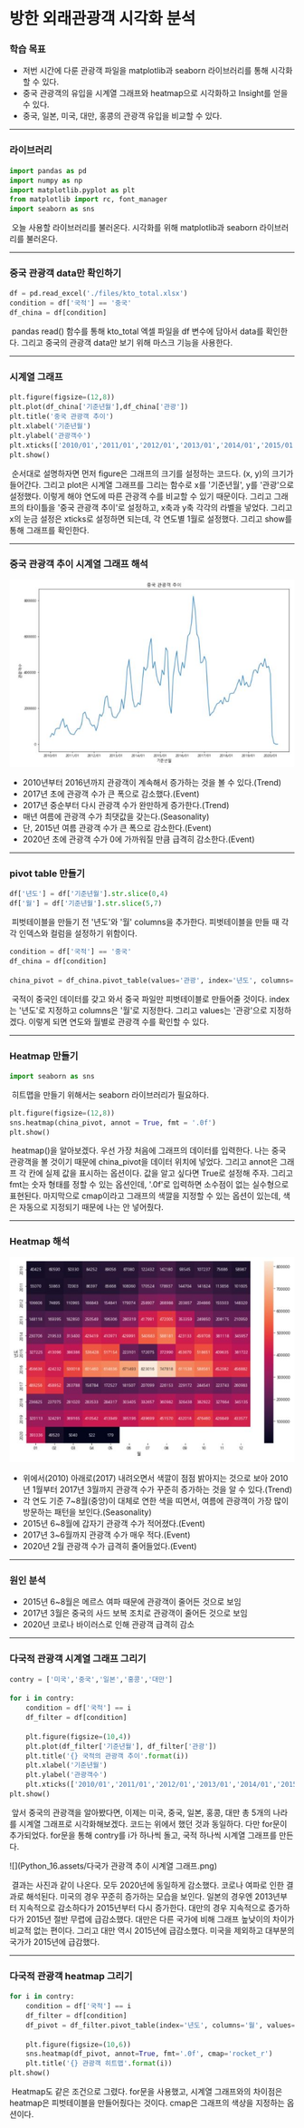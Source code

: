 # 방한 외래관광객 시각화 분석



### 학습 목표

- 저번 시간에 다룬 관광객 파일을 matplotlib과 seaborn 라이브러리를 통해 시각화할 수 있다.
- 중국 관광객의 유입을 시계열 그래프와 heatmap으로 시각화하고 Insight를 얻을 수 있다.
- 중국, 일본, 미국, 대만, 홍콩의 관광객 유입을 비교할 수 있다.



---



### 라이브러리

```python
import pandas as pd
import numpy as np
import matplotlib.pyplot as plt
from matplotlib import rc, font_manager
import seaborn as sns
```

​	오늘 사용할 라이브러리를 불러온다. 시각화를 위해 matplotlib과 seaborn 라이브러리를 불러온다.



---



### 중국 관광객 data만 확인하기

```python
df = pd.read_excel('./files/kto_total.xlsx')
condition = df['국적'] == '중국'
df_china = df[condition]
```

​	pandas read() 함수를 통해 kto_total 엑셀 파일을 df 변수에 담아서 data를 확인한다. 그리고 중국의 관광객 data만 보기 위해 마스크 기능을 사용한다.



---



### 시계열 그래프

```python
plt.figure(figsize=(12,8))
plt.plot(df_china['기준년월'],df_china['관광'])
plt.title('중국 관광객 추이')
plt.xlabel('기준년월')
plt.ylabel('관광객수')
plt.xticks(['2010/01','2011/01','2012/01','2013/01','2014/01','2015/01','2016/01','2017/01','2018/01','2019/01','2020/01'])
plt.show()
```

​	순서대로 설명하자면 먼저 figure은 그래프의 크기를 설정하는 코드다. (x, y)의 크기가 들어간다. 그리고 plot은 시계열 그래프를 그리는 함수로 x를 '기준년월', y를 '관광'으로 설정했다. 이렇게 해야 연도에 따른 관광객 수를 비교할 수 있기 때문이다. 그리고 그래프의 타이틀을 '중국 관광객 추이'로 설정하고, x축과 y축 각각의 라벨을 넣었다. 그리고 x의 눈금 설정은 xticks로 설정하면 되는데, 각 연도별 1월로 설정했다. 그리고 show를 통해 그래프를 확인한다.



---



### 중국 관광객 추이 시계열 그래프 해석

![](Python_16.assets/중국관광객추이_시계열성그래프.JPG)



- 2010년부터 2016년까지 관광객이 계속해서 증가하는 것을 볼 수 있다.(Trend)
- 2017년 초에 관광객 수가 큰 폭으로 감소했다.(Event)
- 2017년 중순부터 다시 관광객 수가 완만하게 증가한다.(Trend)
- 매년 여름에 관광객 수가 최댓값을 갖는다.(Seasonality)
- 단, 2015년 여름 관광객 수가 큰 폭으로 감소한다.(Event)
- 2020년 초에 관광객 수가 0에 가까워질 만큼 급격히 감소한다.(Event)



---



### pivot table 만들기

```python
df['년도'] = df['기준년월'].str.slice(0,4)
df['월'] = df['기준년월'].str.slice(5,7)
```

​	피벗테이블을 만들기 전 '년도'와 '월' columns을 추가한다. 피벗테이블을 만들 때 각각 인덱스와 컬럼을 설정하기 위함이다.



```python
condition = df['국적'] == '중국'
df_china = df[condition]

china_pivot = df_china.pivot_table(values='관광', index='년도', columns='월')
```

​	국적이 중국인 데이터를 갖고 와서 중국 파일만 피벗테이블로 만들어줄 것이다. index는 '년도'로 지정하고 columns은 '월'로 지정한다. 그리고 values는 '관광'으로 지정하겠다. 이렇게 되면 연도와 월별로 관광객 수를 확인할 수 있다.



---



### Heatmap 만들기

```python
import seaborn as sns
```

​	히트맵을 만들기 위해서는 seaborn 라이브러리가 필요하다.



```python
plt.figure(figsize=(12,8))
sns.heatmap(china_pivot, annot = True, fmt = '.0f')
plt.show()
```

​	heatmap()을 알아보겠다. 우선 가장 처음에 그래프의 데이터를 입력한다. 나는 중국 관광객을 볼 것이기 때문에 china_pivot을 데이터 위치에 넣었다. 그리고 annot은 그래프 각 칸에 실제 값을 표시하는 옵션이다. 값을 알고 싶다면 True로 설정해 주자. 그리고 fmt는 숫자 형태를 정할 수 있는 옵션인데, '.0f'로 입력하면 소수점이 없는 실수형으로 표현된다. 마지막으로 cmap이라고 그래프의 색깔을 지정할 수 있는 옵션이 있는데, 색은 자동으로 지정되기 때문에 나는 안 넣어줬다.



---



### Heatmap 해석

![](Python_16.assets/중국관광객추이_히트맵그래프.JPG)

- 위에서(2010) 아래로(2017) 내려오면서 색깔이 점점 밝아지는 것으로 보아 2010년 1월부터 2017년 3월까지 관광객 수가 꾸준히 증가하는 것을 알 수 있다.(Trend)
- 각 연도 기준 7~8월(중앙)이 대체로 연한 색을 띠면서, 여름에 관광객이 가장 많이 방문하는 패턴을 보인다.(Seasonality)
- 2015년 6~8월에 갑자기 관광객 수가 적어졌다.(Event)
- 2017년 3~6월까지 관광객 수가 매우 적다.(Event)
- 2020년 2월 관광객 수가 급격히 줄어들었다.(Event)



---



### 원인 분석

- 2015년 6~8월은 메르스 여파 때문에 관광객이 줄어든 것으로 보임
- 2017년 3월은 중국의 사드 보복 조치로 관광객이 줄어든 것으로 보임
- 2020년 코로나 바이러스로 인해 관광객 급격히 감소



---



### 다국적 관광객 시계열 그래프 그리기

```python
contry = ['미국','중국','일본','홍콩','대만']

for i in contry:
    condition = df['국적'] == i
    df_filter = df[condition]
    
    plt.figure(figsize=(10,4))
    plt.plot(df_filter['기준년월'], df_filter['관광'])
    plt.title('{} 국적의 관광객 추이'.format(i))
    plt.xlabel('기준년월')
    plt.ylabel('관광객수')
    plt.xticks(['2010/01','2011/01','2012/01','2013/01','2014/01','2015/01','2016/01','2017/01','2018/01','2019/01','2020/01'])
plt.show()
```

​	앞서 중국의 관광객을 알아봤다면, 이제는 미국, 중국, 일본, 홍콩, 대만 총 5개의 나라를 시계열 그래프로 시각화해보겠다. 코드는 위에서 했던 것과 동일하다. 다만 for문이 추가되었다. for문을 통해 contry를 i가 하나씩 돌고, 국적 하나씩 시계열 그래프를 만든다.



![](Python_16.assets/다국가 관광객 추이 시계열 그래프.png)



​	결과는 사진과 같이 나온다. 모두 2020년에 동일하게 감소했다. 코로나 여파로 인한 결과로 해석된다. 미국의 경우 꾸준히 증가하는 모습을 보인다. 일본의 경우엔 2013년부터 지속적으로 감소하다가 2015년부터 다시 증가한다. 대만의 경우 지속적으로 증가하다가 2015년 절반 무렵에 급감소했다. 대만은 다른 국가에 비해 그래프 높낮이의 차이가 비교적 없는 편이다. 그리고 대만 역시 2015년에 급감소했다. 미국을 제외하고 대부분의 국가가 2015년에 급감했다. 



---



### 다국적 관광객 heatmap 그리기

```python
for i in contry:
    condition = df['국적'] == i
    df_filter = df[condition]
    df_pivot = df_filter.pivot_table(index='년도', columns='월', values='관광')
    
    plt.figure(figsize=(10,6))
    sns.heatmap(df_pivot, annot=True, fmt='.0f', cmap='rocket_r')
    plt.title('{} 관광객 히트맵'.format(i))
plt.show()
```

​	Heatmap도 같은 조건으로 그렸다. for문을 사용했고, 시계열 그래프와의 차이점은 heatmap은 피벗테이블을 만들어줬다는 것이다. cmap은 그래프의 색상을 지정하는 옵션이다.
